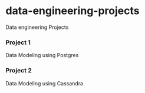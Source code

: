 # data-engineering-projects
Data engineering Projects

### Project 1

Data Modeling using Postgres

### Project 2

Data Modeling using Cassandra
